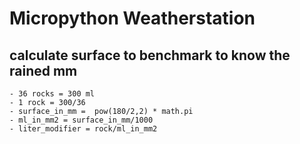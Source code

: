 # Micropython Weatherstation

## calculate surface to benchmark to know the rained mm
    - 36 rocks = 300 ml
    - 1 rock = 300/36
    - surface_in_mm =  pow(180/2,2) * math.pi
    - ml_in_mm2 = surface_in_mm/1000
    - liter_modifier = rock/ml_in_mm2